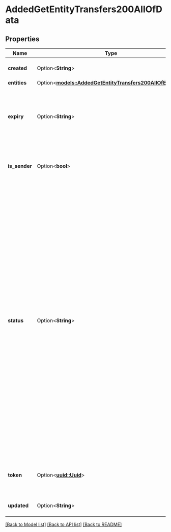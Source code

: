 # AddedGetEntityTransfers200AllOfData

## Properties

Name | Type | Description | Notes
------------ | ------------- | ------------- | -------------
**created** | Option<**String**> | When this transfer was created. | [optional]
**entities** | Option<[**models::AddedGetEntityTransfers200AllOfEntities**](added_get_entity_transfers_200_allOf_entities.md)> |  | [optional]
**expiry** | Option<**String**> | When this transfer expires. Transfers will automatically expire 24 hours after creation. | [optional]
**is_sender** | Option<**bool**> | __Filterable__ If the requesting account created this transfer. | [optional]
**status** | Option<**String**> | __Filterable__ The status of the transfer request:  `accepted`: The transfer has been accepted by another user and is currently in progress. Transfers can take up to 3 hours to complete. `canceled`: The transfer has been canceled by the sender. `completed`: The transfer has completed successfully. `failed`: The transfer has failed after initiation. `pending`: The transfer is ready to be accepted. `stale`: The transfer has exceeded its expiration date. It can no longer be accepted or canceled. | [optional]
**token** | Option<[**uuid::Uuid**](uuid::Uuid.md)> | The token used to identify and accept or cancel this transfer. | [optional]
**updated** | Option<**String**> | When this transfer was last updated. | [optional]

[[Back to Model list]](../README.md#documentation-for-models) [[Back to API list]](../README.md#documentation-for-api-endpoints) [[Back to README]](../README.md)


